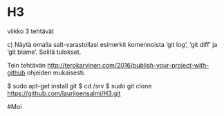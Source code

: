 # H3
viikko 3 tehtävät

c) Näytä omalla salt-varastollasi esimerkit komennoista ‘git log’, ‘git diff’ ja ‘git blame’. Selitä tulokset.

Tein tehtävän http://terokarvinen.com/2016/publish-your-project-with-github ohjeiden mukaisesti.



  $ sudo apt-get install git
  $ cd /srv
  $ sudo git clone https://github.com/laurijoensalmi/H3.git




#Moi
